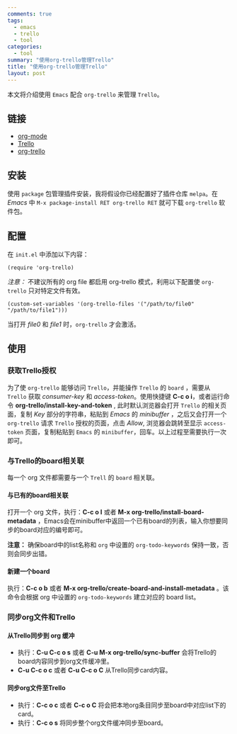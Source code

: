 ```yaml
---
comments: true
tags:
  - emacs
  - trello
  - tool
categories:
  - tool
summary: "使用org-trello管理Trello"
title: "使用org-trello管理Trello"
layout: post
---
```


本文将介绍使用 `Emacs` 配合 `org-trello` 来管理 `Trello`。

## 链接
- [org-mode](http://orgmode.org/)
- [Trello](http://trello.com/)
- [org-trello](https://org-trello.github.io/)

## 安装
使用 `package` 包管理插件安装，我将假设你已经配置好了插件仓库 `melpa`。在 *Emacs* 中 `M-x package-install RET org-trello RET` 就可下载 `org-trello` 软件包。

## 配置
在 `init.el` 中添加以下内容：

```emacs-lisp
(require 'org-trello)
```

*注意：* 不建议所有的 org file 都启用 org-trello 模式，利用以下配置使 `org-trello` 只对特定文件有效。

```emacs-lisp
(custom-set-variables '(org-trello-files '("/path/to/file0" "/path/to/file1")))
```

当打开 _file0_ 和 _file1_ 时，`org-trello` 才会激活。

## 使用
### 获取Trello授权
为了使 `org-trello` 能够访问 `Trello`，并能操作 `Trello` 的 `board` ，需要从 `Trello` 获取 *consumer-key* 和 *access-token*。使用快捷键 **C-c o i**，或者运行命令 **org-trello/install-key-and-token** , 此时默认浏览器会打开 `Trello` 的相关页面，复制 *Key* 部分的字符串，粘贴到 *Emacs* 的 *minibuffer* ，之后又会打开一个 `org-trello` 请求 `Trello` 授权的页面，点击 *Allow*, 浏览器会跳转至显示 `access-token` 页面，复制粘贴到 `Emacs` 的 `minibuffer`，回车。以上过程至需要执行一次即可。

### 与Trello的board相关联
每一个 org 文件都需要与一个 `Trell` 的 `board` 相关联。

#### 与已有的board相关联
打开一个 org 文件，执行：**C-c o I** 或者 **M-x org-trello/install-board-metadata** ，Emacs会在minibuffer中返回一个已有board的列表，输入你想要同步的board对应的编号即可。

**注意：** 确保board中的list名称和 `org` 中设置的 `org-todo-keywords` 保持一致，否则会同步出错。

<!-- more -->

#### 新建一个board
执行：**C-c o b** 或者 **M-x org-trello/create-board-and-install-metadata** 。该命令会根据 org 中设置的 `org-todo-keywords` 建立对应的 board list。

### 同步org文件和Trello
#### 从Trello同步到 org 缓冲
- 执行：**C-u C-c o s** 或者 **C-u M-x org-trello/sync-buffer** 会将Trello的board内容同步到org文件缓冲里。
- **C-u C-c o c** 或者 **C-u C-c o C** 从Trello同步card内容。

#### 同步org文件至Trello
- 执行：**C-c o c** 或者 **C-c o C** 将会把本地org条目同步至board中对应list下的card。
- 执行：**C-c o s** 将同步整个org文件缓冲同步至board。




